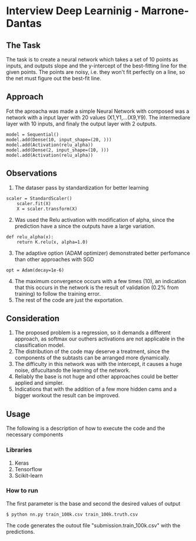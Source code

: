 # Interview Deep Learninig - Marrone-Dantas

## The Task
The task is to create a neural network which takes a set of 10 points as inputs, and outputs slope and the y-intercept of the best-fitting line for the given points. The points are noisy, i.e. they won't fit perfectly on a line, so the net must figure out the best-fit line.

## Approach 
Fot the aproacha was made a simple Neural Network with composed was a network with a input layer with 20 values (X1,Y1,...(X9,Y9).
The intermediare layer with 10 inputs, and finaly the output layer with 2 outputs.
```
model = Sequential()
model.add(Dense(10, input_shape=(20, )))
model.add(Activation(relu_alpha))
model.add(Dense(2, input_shape=(10, )))
model.add(Activation(relu_alpha))
```

## Observations

1. The dataser pass by standardization for better learning
```
scaler = StandardScaler()
	scaler.fit(X)
	X = scaler.transform(X)
```
2. Was used the Relu activation with modification of alpha, since the prediction have a since the outputs have a large variation.
```
def relu_alpha(x):
    return K.relu(x, alpha=1.0)
```
3. The adaptive option (ADAM optimizer) demonstrated better perfomance than other approaches with SGD
```
opt = Adam(decay=1e-6)
```
4. The maximum convergence occurs with a few times (10), an indication that this occurs in the network is the result of validation (0.2% from training) to follow the training error.
5. The rest of the code are just the exportation.

## Consideration

1. The proposed problem is a regression, so it demands a different approach, as softmax our outhers activations are not applicable in the classification model.
2. The distribution of the code may deserve a treatment, since the components of the subtasts can be arranged more dynamically.
3. The difficulty in this network was with the intercept, it causes a huge noise, difucultando the learning of the network.
4. Reliably the base is not huge and other approaches could be better applied and simpler.
5. Indications that with the addition of a few more hidden cams and a bigger workout the result can be improved.

## Usage

The following is a description of how to execute the code and the necessary components

### Libraries

1. Keras
2. Tensorflow
3. Scikit-learn

### How to run

The first parameter is the base and second the desired values of output
```
$ python nn.py train_100k.csv train_100k.truth.csv
```
The code generates the outout file "submission.train_100k.csv" with the predictions.
